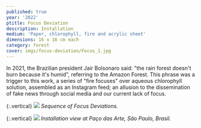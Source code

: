 ```yaml
---
published: true
year: '2022'
ptitle: Focus Deviation
description: Installation
medium: 'Paper, chlorophyll, fire and acrylic sheet'
dimensions: 16 x 16 cm each
category: forest
cover: imgs/focus-deviation/Focus_1.jpg
---
```

In 2021, the Brazilian president Jair Bolsonaro said: "the rain forest doesn't burn because it's humid", referring to the Amazon Forest. This phrase was a trigger to this work, a series of "fire focuses" over aqueous chlorophyll solution, assembled as an Instagram feed; an allusion to the dissemination of fake news through social media and our current lack of focus.

{:.vertical}
![]({{site.baseurl}}/imgs/focus-deviation/Focus_3.jpg)
_Sequence of Focus Deviations._

{:.vertical}
![]({{site.baseurl}}/imgs/focus-deviation/Focus_2.jpg)
_Installation view at Paço das Arte, São Paulo, Brasil._

